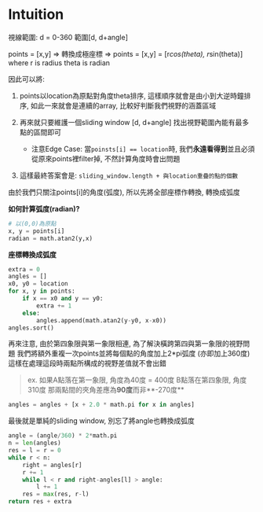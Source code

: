 # Intuition

視線範圍:
d = 0-360
範圍[d, d+angle]

points = [x,y] => 轉換成極座標 => points = [x,y] = [r*cos(theta), r*sin(theta)] where r is radius theta is radian

因此可以將:
1. points以location為原點對角度theta排序, 這樣順序就會是由小到大逆時鐘排序, 如此一來就會是連續的array, 比較好判斷我們視野的涵蓋區域

2. 再來就只要維護一個sliding window [d, d+angle] 找出視野範圍內能有最多點的區間即可
   - 注意Edge Case: 當`poinsts[i] == location`時, 我們**永遠看得到**並且必須從原來points裡filter掉, 不然計算角度時會出問題

3. 這樣最終答案會是: `sliding_window.length + 與location重疊的點的個數`

由於我們只關注points[i]的角度(弧度), 所以先將全部座標作轉換, 轉換成弧度

**如何計算弧度(radian)?**
```py
# 以(0,0)為原點
x, y = points[i]
radian = math.atan2(y,x)
```

**座標轉換成弧度**
```py
extra = 0
angles = []
x0, y0 = location
for x, y in points:
    if x == x0 and y == y0:
        extra += 1
    else:
        angles.append(math.atan2(y-y0, x-x0))
angles.sort()
```

再來注意, 由於第四象限與第一象限相連, 為了解決橫跨第四與第一象限的視野問題
我們將額外重複一次points並將每個點的角度加上2*pi弧度 (亦即加上360度)
這樣在處理這段時兩點所構成的視野差值就不會出錯

> ex. 如果A點落在第一象限, 角度為40度 = 400度
> B點落在第四象限, 角度310度
> 那兩點間的夾角差應為**90度**而非**-270度**

```py
angles = angles + [x + 2.0 * math.pi for x in angles]
```

最後就是單純的sliding window, 別忘了將angle也轉換成弧度
```py
angle = (angle/360) * 2*math.pi
n = len(angles)
res = l = r = 0
while r < n:
    right = angles[r]
    r += 1
    while l < r and right-angles[l] > angle:
        l += 1
    res = max(res, r-l)
return res + extra
```